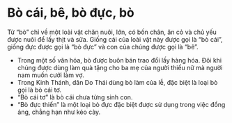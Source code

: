 # Bò cái, bê, bò đực, bò

Từ “bò” chỉ về một loài vật chăn nuôi, lớn, có bốn chân, ăn cỏ và chủ yếu được nuôi để lấy thịt và sữa. Giống cái của loài vật này được gọi là “bò cái”, giống đực được gọi là “bò đực” và con của chúng được gọi là “bê”.   
- Trong một số văn hóa, bò được buôn bán trao đổi lấy hàng hóa. Đôi khi chúng được dùng làm quà tặng cho ba mẹ của người thiếu nữ mà người nam muốn cưới làm vợ. 
- Trong Kinh Thánh, dân Do Thái dùng bò làm của lễ, đặc biệt là loại bò gọi là bò cái tơ.   
- “Bò cái tơ” là bò cái chưa từng sinh con. 
- “Bò đực thiến” là một loại bò đực đặc biệt được sử dụng trong việc đồng áng, chẳng hạn như kéo cày.

